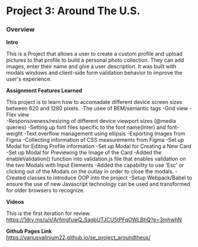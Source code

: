 # Project 3: Around The U.S.

### Overview  

  
**Intro**
  
This is a Project that allows a user to create a custom profile and upload pictures to that profile to build a personal photo collection. They can add images, enter their name and give a user description. It was built with modals windows and client-side form validation behavior to improve the user's experience. 

**Assignment Features Learned**

This project is to learn how to accomadate different device screen sizes between 620 and 1280 pixels.
-The usee of BEM/semantic tags
-Grid view
-Flex view         
-Responsiveness/resizing of different device viewport sizes (@media queries)
-Setting up font files specific to the font name(Inter) and font-weight
-Text overflow management using ellipsis
-Exporting Images from Figma
-Collecting information of CSS measurements from Figma
-Set up Modal for Editing Profile information 
-Set up Modal for Creating a New Card
-Set up Modal for Previewing the Image of the Card
-Added the enableValidation() function into validation.js file that enables 
validation on the two Modals with Input Elements
-Added the capability to use 'Esc' or clicking out of the Modals on the outlay in 
order to close the modals.
-Created classes to introduce OOP into the project
-Setup Webpack/Babel to ensure the use of new Javascript technology can be used and transformed for older browsers to recognize.
    
**Videos**

This is the first iteration for review.
https://1drv.ms/u/s!ArfmgfuwQ_SagbUTJCU5tPFqOWLBhQ?e=3mhwhN

**Github Pages Link**
https://variusvalinium22.github.io/se_project_aroundtheus/
